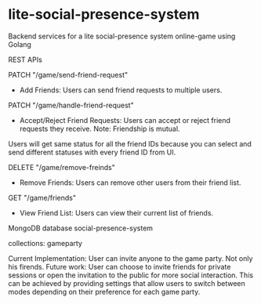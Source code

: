 # lite-social-presence-system
Backend services for a lite social-presence system online-game using Golang

REST APIs

PATCH "/game/send-friend-request"
- Add Friends: Users can send friend requests to multiple users.

PATCH "/game/handle-friend-request"
- Accept/Reject Friend Requests: Users can accept or reject friend requests they receive.
Note: Friendship is mutual.

Users will get same status for all the friend IDs because you can select and send different statuses with every friend ID from UI.

DELETE "/game/remove-freinds"
- Remove Friends: Users can remove other users from their friend list.

GET "/game/friends"
- View Friend List: Users can view their current list of friends.

MongoDB database social-presence-system

collections:
gameparty

Current Implementation: User can invite anyone to the game party. Not only his firends.
Future work: User can choose to invite friends for private sessions or open the invitation to the public for more social interaction.
This can be achieved by providing settings that allow users to switch between modes depending on their preference for each game party.

